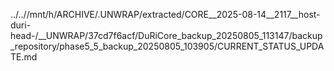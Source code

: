 ../..//mnt/h/ARCHIVE/.UNWRAP/extracted/CORE__2025-08-14__2117__host-duri-head-/__UNWRAP/37cd7f6acf/DuRiCore_backup_20250805_113147/backup_repository/phase5_5_backup_20250805_103905/CURRENT_STATUS_UPDATE.md